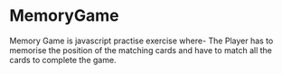 # MemoryGame

Memory Game is javascript practise exercise where-
The Player has to memorise the position of the matching cards and have to match all the cards to complete the game.
